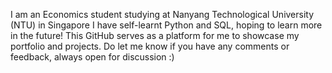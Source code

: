 I am an Economics student studying at Nanyang Technological University (NTU) in Singapore 
I have self-learnt Python and SQL, hoping to learn more in the future! 
This GitHub serves as a platform for me to showcase my portfolio and projects. 
Do let me know if you have any comments or feedback, always open for discussion :) 
